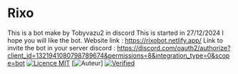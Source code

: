 # Rixo
This is a bot make by Tobyvazu2 in discord
This is started in 27/12/2024
I hope you will like the bot.
Website link : https://rixobot.netlify.app/
Link to invite the bot in your server discord : https://discord.com/oauth2/authorize?client_id=1321941080798789674&permissions=8&integration_type=0&scope=bot
[![Licence MIT](https://img.shields.io/badge/Licence-MIT-blue)](https://opensource.org/licenses/MIT)
[![Auteur](https://img.shields.io/badge/Auteur-tobyvazu2-brightgreen)]
[![Verified](https://img.shields.io/badge/Verified-Commit-brightgreen)](https://github.com/tobyvazu2-dev/Rixo)
